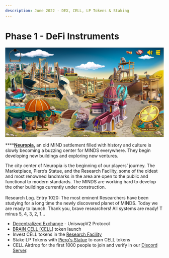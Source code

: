 ```yaml
---
description: June 2022 - DEX, CELL, LP Tokens & Staking
---
```


# Phase 1 - DeFi Instruments

![](../.gitbook/assets/BaseGame.png)

****[**Neuropia**](../learn/game-basics/neuropia/)**,** an old MIND settlement filled with history and culture is slowly becoming a buzzing center for MINDS everywhere. They begin developing new buildings and exploring new ventures.

The city center of Neuropia is the beginning of our players’ journey. The Marketplace, Piero’s Statue, and the Research Facility, some of the oldest and most renowned landmarks in the area are open to the public and functional to modern standards. The MINDS are working hard to develop the other buildings currently under construction.\
\
Research Log. Entry 1020: The most eminent Researchers have been studying for a long time the newly discovered planet of MINDS. Today we are ready to launch. Thank you, brave researchers! All systems are ready! T minus 5, 4, 3, 2, 1…

* [Decentralized Exchange](../how-it-works/decentralized-exchange.md) - UniswapV2 Protocol
* [BRAIN CELL \[CELL\]](../how-it-works/brain-cell-token.md) token launch
* Invest CELL tokens in the [Research Facility](../how-it-works/research-facility.md)
* Stake LP Tokens with [Piero's Statue](../how-it-works/pieros-statue.md) to earn CELL tokens
* CELL Airdrop for the first 1000 people to join and verify in our [Discord Server](https://discord.gg/mindgames).
